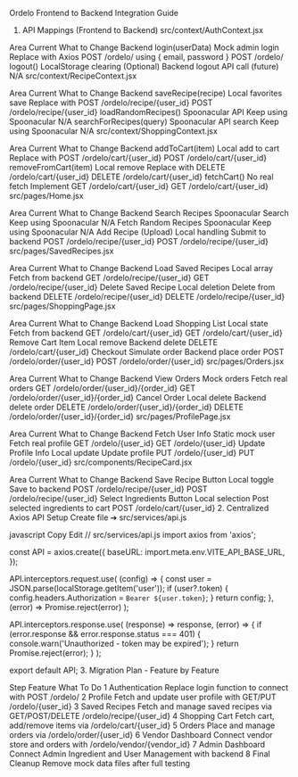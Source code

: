 Ordelo Frontend to Backend Integration Guide
1. API Mappings (Frontend to Backend)
src/context/AuthContext.jsx

Area    Current    What to Change    Backend
login(userData)    Mock admin login    Replace with Axios POST /ordelo/ using { email, password }    POST /ordelo/
logout()    LocalStorage clearing    (Optional) Backend logout API call (future)    N/A
src/context/RecipeContext.jsx

Area    Current    What to Change    Backend
saveRecipe(recipe)    Local favorites save    Replace with POST /ordelo/recipe/{user_id}    POST /ordelo/recipe/{user_id}
loadRandomRecipes()    Spoonacular API    Keep using Spoonacular    N/A
searchForRecipes(query)    Spoonacular API search    Keep using Spoonacular    N/A
src/context/ShoppingContext.jsx

Area    Current    What to Change    Backend
addToCart(item)    Local add to cart    Replace with POST /ordelo/cart/{user_id}    POST /ordelo/cart/{user_id}
removeFromCart(item)    Local remove    Replace with DELETE /ordelo/cart/{user_id}    DELETE /ordelo/cart/{user_id}
fetchCart()    No real fetch    Implement GET /ordelo/cart/{user_id}    GET /ordelo/cart/{user_id}
src/pages/Home.jsx

Area    Current    What to Change    Backend
Search Recipes    Spoonacular Search    Keep using Spoonacular    N/A
Fetch Random Recipes    Spoonacular    Keep using Spoonacular    N/A
Add Recipe (Upload)    Local handling    Submit to backend POST /ordelo/recipe/{user_id}    POST /ordelo/recipe/{user_id}
src/pages/SavedRecipes.jsx

Area    Current    What to Change    Backend
Load Saved Recipes    Local array    Fetch from backend GET /ordelo/recipe/{user_id}    GET /ordelo/recipe/{user_id}
Delete Saved Recipe    Local deletion    Delete from backend DELETE /ordelo/recipe/{user_id}    DELETE /ordelo/recipe/{user_id}
src/pages/ShoppingPage.jsx

Area    Current    What to Change    Backend
Load Shopping List    Local state    Fetch from backend GET /ordelo/cart/{user_id}    GET /ordelo/cart/{user_id}
Remove Cart Item    Local remove    Backend delete    DELETE /ordelo/cart/{user_id}
Checkout    Simulate order    Backend place order POST /ordelo/order/{user_id}    POST /ordelo/order/{user_id}
src/pages/Orders.jsx

Area    Current    What to Change    Backend
View Orders    Mock orders    Fetch real orders GET /ordelo/order/{user_id}/{order_id}    GET /ordelo/order/{user_id}/{order_id}
Cancel Order    Local delete    Backend delete order DELETE /ordelo/order/{user_id}/{order_id}    DELETE /ordelo/order/{user_id}/{order_id}
src/pages/ProfilePage.jsx

Area    Current    What to Change    Backend
Fetch User Info    Static mock user    Fetch real profile GET /ordelo/{user_id}    GET /ordelo/{user_id}
Update Profile Info    Local update    Update profile PUT /ordelo/{user_id}    PUT /ordelo/{user_id}
src/components/RecipeCard.jsx

Area    Current    What to Change    Backend
Save Recipe Button    Local toggle    Save to backend POST /ordelo/recipe/{user_id}    POST /ordelo/recipe/{user_id}
Select Ingredients Button    Local selection    Post selected ingredients to cart    POST /ordelo/cart/{user_id}
2. Centralized Axios API Setup
Create file ➔ src/services/api.js

javascript
Copy
Edit
// src/services/api.js
import axios from 'axios';

const API = axios.create({
  baseURL: import.meta.env.VITE_API_BASE_URL,
});

API.interceptors.request.use(
  (config) => {
    const user = JSON.parse(localStorage.getItem('user'));
    if (user?.token) {
      config.headers.Authorization = `Bearer ${user.token}`;
    }
    return config;
  },
  (error) => Promise.reject(error)
);

API.interceptors.response.use(
  (response) => response,
  (error) => {
    if (error.response && error.response.status === 401) {
      console.warn('Unauthorized - token may be expired');
    }
    return Promise.reject(error);
  }
);

export default API;
3. Migration Plan - Feature by Feature

Step    Feature    What To Do
1    Authentication    Replace login function to connect with POST /ordelo/
2    Profile    Fetch and update user profile with GET/PUT /ordelo/{user_id}
3    Saved Recipes    Fetch and manage saved recipes via GET/POST/DELETE /ordelo/recipe/{user_id}
4    Shopping Cart    Fetch cart, add/remove items via /ordelo/cart/{user_id}
5    Orders    Place and manage orders via /ordelo/order/{user_id}
6    Vendor Dashboard    Connect vendor store and orders with /ordelo/vendor/{vendor_id}
7    Admin Dashboard    Connect Admin Ingredient and User Management with backend
8    Final Cleanup    Remove mock data files after full testing
